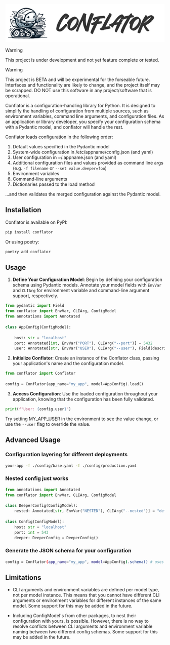 ![conflator logo](docs/conflator.png)

> [!WARNING]
> This project is under development and not yet feature complete or tested.

> [!WARNING]
> This project is BETA and will be experimental for the forseable future. Interfaces and functionality are likely to change, and the project itself may be scrapped. DO NOT use this software in any project/software that is operational.

Conflator is a configuration-handling library for Python. It is designed to simplify the handling of configuration from multiple sources, such as environment variables, command line arguments, and configuration files. As an application or library developer, you specify your configuration schema with a Pydantic model, and conflator will handle the rest.

Conflator loads configuration in the following order:

1. Default values specified in the Pydantic model
2. System-wide configuration in /etc/appname/config.json (and yaml)
3. User configuration in ~/.appname.json (and yaml)
4. Additional configuration files and values provided as command line args (e.g. `-f filename` or `--set value.deeper=foo`)
4. Environment variables
5. Command-line arguments
6. Dictionaries passed to the load method

...and then validates the merged configuration against the Pydantic model.

<!-- > Conflate (/kənˈfleɪt/): combine (two or more sets of information, texts, ideas, etc.) into one. -->

## Installation

Conflator is available on PyPI:

```bash
pip install conflator
```

Or using poetry:

```bash
poetry add conflator
```

## Usage

1. **Define Your Configuration Model**: Begin by defining your configuration schema using Pydantic models. Annotate your model fields with `EnvVar` and `CLIArg` for environment variable and command-line argument support, respectively.

```python
from pydantic import Field
from conflator import EnvVar, CLIArg, ConfigModel
from annotations import Annotated

class AppConfig(ConfigModel):

    host: str = "localhost"
    port: Annotated[int, EnvVar("PORT"), CLIArg("--port")] = 5432
    user: Annotated[str, EnvVar("USER"), CLIArg("--user"), Field(description="Your username")] = "foo"
```

2. **Initialize Conflator**: Create an instance of the Conflator class, passing your application's name and the configuration model.

```python
from conflator import Conflator

config = Conflator(app_name="my_app", model=AppConfig).load()
```

3. **Access Configuration**: Use the loaded configuration throughout your application, knowing that the configuration has been fully validated.
```python
print(f"User: {config.user}")
```
Try setting MY_APP_USER in the environment to see the value change, or use the `--user` flag to override the value.

## Advanced Usage

### Configuration layering for different deployments

```bash
your-app -f ./config/base.yaml -f ./config/production.yaml
```

### Nested config just works
```python
from annotations import Annotated
from conflator import EnvVar, CLIArg, ConfigModel

class DeeperConfig(ConfigModel):
    nested: Annotated[str, EnvVar("NESTED"), CLIArg("--nested")] = "default"

class Config(ConfigModel):
    host: str = "localhost"
    port: int = 543
    deeper: DeeperConfig = DeeperConfig()
```

### Generate the JSON schema for your configuration
```bash
config = Conflator(app_name="my_app", model=AppConfig).schema() # uses pydantic's schema method behind the scenes
```

## Limitations

* CLI arguments and environment variables are defined per model type, not per model instance. This means that you cannot have different CLI arguments or environment variables for different instances of the same model. Some support for this may be added in the future.

* Including ConfigModel's from other packages, to nest their configuration with yours, is possible. However, there is no way to resolve conflicts between CLI arguments and environment variable naming between two different config schemas. Some support for this may be added in the future.

